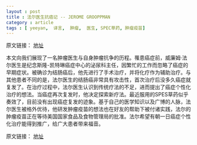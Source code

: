 ```yaml
---
layout : post
title : 法尔医生抗癌记 -- JEROME GROOPPMAN
category : article
tags : [ yeeyan,  译言,  肿瘤,  医生, SPEC草药, 肿瘤疫苗]
---
```


原文链接： [地址](http://select.yeeyan.org/view/80645/366057)

本文向我们展现了一名肿瘤医生与自身肿瘤抗争的历程。罹患癌症前，威廉姆·法尔医生是纪念斯隆-凯特琳癌症中心的泌尿科主任，因繁忙的工作而忽略了癌症的早期症状。被确诊为结肠癌后，他先进行了手术治疗，并将化疗作为辅助治疗。与其他患者不同的是，法尔医生的结肠癌非常具有攻击性，首次治疗后没多久癌症就复发了。在治疗过程中，法尔医生认识到传统疗法的不足，进而提出了癌症个性化治疗的想法。当癌症再次复发时，他决定探索新疗法。最近服用的SPES草药似乎奏效了，目前没有出现癌症复发的迹象。基于自己的医学知识以及广博的人脉，法尔医生被格外优待，他研发肿瘤疫苗的想法也在好友的帮助下被付诸实践，法尔的肿瘤疫苗正在等待美国国家食品及食物管理局的批准。法尔希望有朝一日癌症个性化治疗能得到推广，给广大患者带来福音。


原文链接： [地址](http://select.yeeyan.org/view/80645/366057)